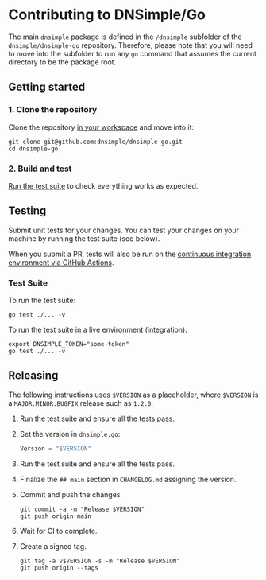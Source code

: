 # Contributing to DNSimple/Go

The main `dnsimple` package is defined in the `/dnsimple` subfolder of the `dnsimple/dnsimple-go` repository. Therefore, please note that you will need to move into the subfolder to run any `go` command that assumes the current directory to be the package root.

## Getting started

### 1. Clone the repository

Clone the repository [in your workspace](https://go.dev/doc/code#Organization) and move into it:

```shell
git clone git@github.com:dnsimple/dnsimple-go.git
cd dnsimple-go
```

### 2. Build and test

[Run the test suite](#testing) to check everything works as expected.

## Testing

Submit unit tests for your changes. You can test your changes on your machine by running the test suite (see below).

When you submit a PR, tests will also be run on the [continuous integration environment via GitHub Actions](https://github.com/dnsimple/dnsimple-go/actions).

### Test Suite

To run the test suite:

```shell
go test ./... -v
```

To run the test suite in a live environment (integration):

```shell
export DNSIMPLE_TOKEN="some-token"
go test ./... -v
```

## Releasing

The following instructions uses `$VERSION` as a placeholder, where `$VERSION` is a `MAJOR.MINOR.BUGFIX` release such as `1.2.0`.

1. Run the test suite and ensure all the tests pass.

2. Set the version in `dnsimple.go`:

    ```go
    Version = "$VERSION"
    ```

3. Run the test suite and ensure all the tests pass.

4. Finalize the `## main` section in `CHANGELOG.md` assigning the version.

5. Commit and push the changes

    ```shell
    git commit -a -m "Release $VERSION"
    git push origin main
    ```

6. Wait for CI to complete.

7. Create a signed tag.

    ```shell
    git tag -a v$VERSION -s -m "Release $VERSION"
    git push origin --tags
    ```
